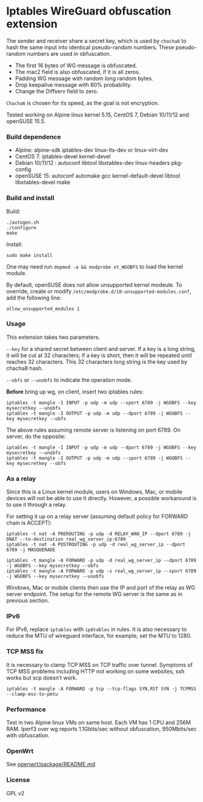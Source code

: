 # Iptables WireGuard obfuscation extension

The sender and receiver share a secret key, which is used by `chacha6` to hash
the same input into identical pseudo-random numbers. These pseudo-random
numbers are used in obfuscation.

- The first 16 bytes of WG message is obfuscated.
- The mac2 field is also obfuscated, if it is all zeros.
- Padding WG message with random long random bytes.
- Drop keepalive message with 80% probability.
- Change the Diffserv field to zero.

`Chacha6` is chosen for its speed, as the goal is not encryption.

Tested working on Alpine linux kernel 5.15, CentOS 7, Debian 10/11/12 and
openSUSE 15.5.


### Build dependence

- Alpine: alpine-sdk iptables-dev linux-lts-dev or linux-virt-dev
- CentOS 7: iptables-devel kernel-devel
- Debian 10/11/12 : autoconf libtool libxtables-dev linux-headers pkg-config
- openSUSE 15: autoconf automake gcc kernel-default-devel libtool libxtables-devel make


### Build and install

Build:

```shell
./autogen.sh
./configure
make
```

Install:

```shell
sudo make install
```

One may need run `depmod -a && modprobe xt_WGOBFS` to load the kernel module.

By default, openSUSE does not allow unsupported kernel modeule. To override,
create or modify `/etc/modprobe.d/10-unsupported-modules.conf`, add the
following line:

```shell
allow_unsupported_modules 1
```


### Usage

This extension takes two parameters.

`--key` for a shared secret between client and server. If a key is a long
string, it will be cut at 32 characters; if a key is short, then it will be
repeated until reaches 32 characters. This 32 characters long string is the key
used by chacha8 hash.

`--obfs` or `--unobfs` to indicate the operation mode.

**Before** bring up wg, on client, insert two iptables rules:

```shell
iptables -t mangle -I INPUT -p udp -m udp --sport 6789 -j WGOBFS --key mysecretkey --unobfs
iptables -t mangle -I OUTPUT -p udp -m udp --dport 6789 -j WGOBFS --key mysecretkey --obfs
```

The above rules assuming remote server is listening on port 6789. On server, do
the opposite:

```shell
iptables -t mangle -I INPUT -p udp -m udp --dport 6789 -j WGOBFS --key mysecretkey --unobfs
iptables -t mangle -I OUTPUT -p udp -m udp --sport 6789 -j WGOBFS --key mysecretkey --obfs
```

### As a relay

Since this is a Linux kernel module, users on Windows, Mac, or mobile devices
will not be able to use it directly. However, a possible workaround is to use it
through a relay.

For setting it up on a relay server (assuming default policy for FORWARD chain is
ACCEPT):


```shell
iptables -t nat -A PREROUTING -p udp -d RELAY_WAN_IP --dport 6789 -j DNAT --to-destination real_wg_server_ip:6789
iptables -t nat -A POSTROUTING -p udp -d real_wg_server_ip --dport 6789 -j MASQUERADE

iptables -t mangle -A FORWARD -p udp -d real_wg_server_ip --dport 6789 -j WGOBFS --key mysecretkey --obfs
iptables -t mangle -A FORWARD -p udp -s real_wg_server_ip --sport 6789 -j WGOBFS --key mysecretkey --unobfs

```

Windows, Mac or mobile clients then use the IP and port of the relay as WG
server endpoint. The setup for the remote WG server is the same as in previous
section.


### IPv6

For IPv6, replace `iptables` with `ip6tables` in rules. It is also necessary to
reduce the MTU of wireguard interface, for example, set the MTU to 1280.


### TCP MSS fix

It is necessary to clamp TCP MSS on TCP traffic over tunnel. Symptoms of TCP
MSS problems including HTTP not working on some websites, ssh works but scp
doesn’t work.

```shell
iptables -t mangle -A FORWARD -p tcp --tcp-flags SYN,RST SYN -j TCPMSS --clamp-mss-to-pmtu
```


### Performance

Test in two Alpine linux VMs on same host. Each VM has 1 CPU and 256M RAM.
Iperf3 over wg reports 1.1Gbits/sec without obfuscation, 950Mbits/sec with
obfuscation.


### OpenWrt

See [openwrt/package/README.md](/openwrt/package/README.md)


### License

GPL v2
